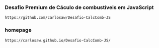 ### Desafio Premium de Cáculo de combustíveis em JavaScript

`https://github.com/carlosaw/Desafio-CalcComb-JS`

### homepage
`https://carlosaw.github.io/Desafio-CalcComb-JS/`
